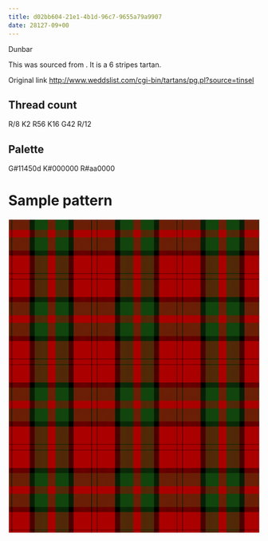 ```yaml
---
title: d02bb604-21e1-4b1d-96c7-9655a79a9907
date: 28127-09+00
---
```

Dunbar

This was sourced from <no value>.  It is a 6 stripes tartan.

Original link http://www.weddslist.com/cgi-bin/tartans/pg.pl?source=tinsel

## Thread count
R/8 K2 R56 K16 G42 R/12

## Palette
G#11450d K#000000 R#aa0000

# Sample pattern

![Tartan detail](tartan.png "R/8 K2 R56 K16 G42 R/12 tartan")